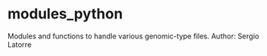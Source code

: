 # modules_python
Modules and functions to handle various genomic-type files.
Author: Sergio Latorre
